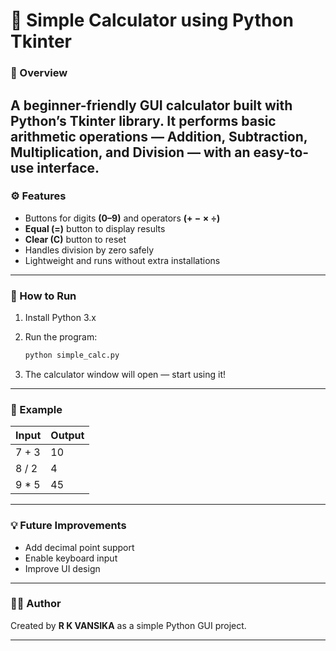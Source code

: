 # 🧮 Simple Calculator using Python Tkinter

### 📘 Overview

A beginner-friendly **GUI calculator** built with **Python’s Tkinter library**.
It performs basic arithmetic operations — **Addition, Subtraction, Multiplication, and Division** — with an easy-to-use interface.
---

### ⚙️ Features

* Buttons for digits **(0–9)** and operators **(+ − × ÷)**
* **Equal (=)** button to display results
* **Clear (C)** button to reset
* Handles division by zero safely
* Lightweight and runs without extra installations
---

### 🚀 How to Run

1. Install Python 3.x
2. Run the program:

   ```bash
   python simple_calc.py
   ```
3. The calculator window will open — start using it!
---

### 🧠 Example

| Input | Output |
| ----- | ------ |
| 7 + 3 | 10     |
| 8 / 2 | 4      |
| 9 * 5 | 45     |

---

### 💡 Future Improvements

* Add decimal point support
* Enable keyboard input
* Improve UI design

---

### 👩‍💻 Author

Created by **R K VANSIKA** as a simple Python GUI project.

---

